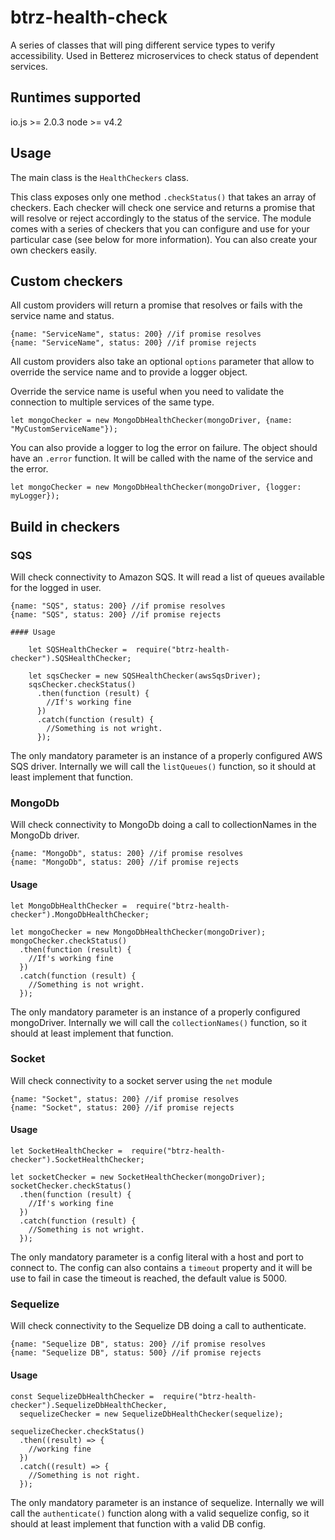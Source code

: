 # btrz-health-check

A series of classes that will ping different service types to verify accessibility. Used in Betterez microservices to check status of dependent services.

## Runtimes supported

io.js >= 2.0.3
node >= v4.2

## Usage

The main class is the `HealthCheckers` class.

This class exposes only one method `.checkStatus()` that takes an array of checkers.
Each checker will check one service and returns a promise that will resolve or reject accordingly to the status of the service.
The module comes with a series of checkers that you can configure and use for your particular case (see below for more information).
You can also create your own checkers easily.

## Custom checkers

All custom providers will return a promise that resolves or fails with the service name and status.

    {name: "ServiceName", status: 200} //if promise resolves
    {name: "ServiceName", status: 200} //if promise rejects

All custom providers also take an optional `options` parameter that allow to override the service name and to provide a logger object.

Override the service name is useful when you need to validate the connection to multiple services of the same type.

    let mongoChecker = new MongoDbHealthChecker(mongoDriver, {name: "MyCustomServiceName"});

You can also provide a logger to log the error on failure. The object should have an `.error` function. It will be called with the name of the service and the error.

    let mongoChecker = new MongoDbHealthChecker(mongoDriver, {logger: myLogger});

## Build in checkers

### SQS

Will check connectivity to Amazon SQS. It will read a list of queues available for the logged in user.

    {name: "SQS", status: 200} //if promise resolves
    {name: "SQS", status: 200} //if promise rejects

    #### Usage

        let SQSHealthChecker =  require("btrz-health-checker").SQSHealthChecker;

        let sqsChecker = new SQSHealthChecker(awsSqsDriver);
        sqsChecker.checkStatus()
          .then(function (result) {
            //If's working fine
          })
          .catch(function (result) {
            //Something is not wright.
          });

The only mandatory parameter is an instance of a properly configured AWS SQS driver.
Internally we will call the `listQueues()` function, so it should at least implement that function.


### MongoDb

Will check connectivity to MongoDb doing a call to collectionNames in the MongoDb driver.

    {name: "MongoDb", status: 200} //if promise resolves
    {name: "MongoDb", status: 200} //if promise rejects

#### Usage

    let MongoDbHealthChecker =  require("btrz-health-checker").MongoDbHealthChecker;

    let mongoChecker = new MongoDbHealthChecker(mongoDriver);
    mongoChecker.checkStatus()
      .then(function (result) {
        //If's working fine
      })
      .catch(function (result) {
        //Something is not wright.
      });

The only mandatory parameter is an instance of a properly configured mongoDriver.
Internally we will call the `collectionNames()` function, so it should at least implement that function.


### Socket

Will check connectivity to a socket server using the `net` module

    {name: "Socket", status: 200} //if promise resolves
    {name: "Socket", status: 200} //if promise rejects

#### Usage

    let SocketHealthChecker =  require("btrz-health-checker").SocketHealthChecker;

    let socketChecker = new SocketHealthChecker(mongoDriver);
    socketChecker.checkStatus()
      .then(function (result) {
        //If's working fine
      })
      .catch(function (result) {
        //Something is not wright.
      });

The only mandatory parameter is a config literal with a host and port to connect to.
The config can also contains a `timeout` property and it will be use to fail in case the timeout is reached, the default value is 5000.

### Sequelize

Will check connectivity to the Sequelize DB doing a call to authenticate.

    {name: "Sequelize DB", status: 200} //if promise resolves
    {name: "Sequelize DB", status: 500} //if promise rejects

#### Usage

    const SequelizeDbHealthChecker =  require("btrz-health-checker").SequelizeDbHealthChecker,
      sequelizeChecker = new SequelizeDbHealthChecker(sequelize);

    sequelizeChecker.checkStatus()
      .then((result) => {
        //working fine
      })
      .catch((result) => {
        //Something is not right.
      });

The only mandatory parameter is an instance of sequelize.
Internally we will call the `authenticate()` function along with a valid sequelize config, so it should at least implement that function with a valid DB config.

